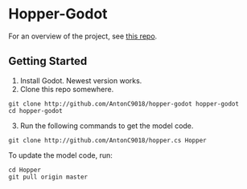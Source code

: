 # Hopper-Godot

For an overview of the project, see [this repo](https://github.com/AntonC9018/hopper.cs).

## Getting Started
1. Install Godot. Newest version works.
2. Clone this repo somewhere.
```
git clone http://github.com/AntonC9018/hopper-godot hopper-godot
cd hopper-godot
```
3. Run the following commands to get the model code. 
```
git clone http://github.com/AntonC9018/hopper.cs Hopper
```

To update the model code, run:
```
cd Hopper
git pull origin master
```